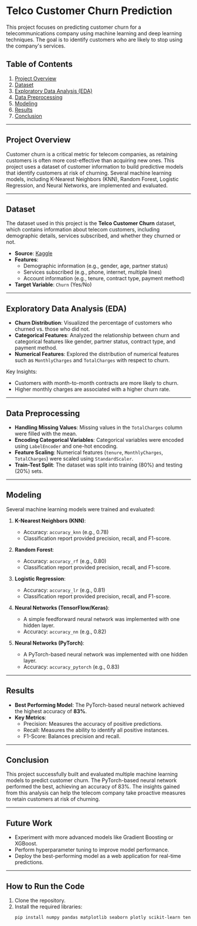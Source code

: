 # Telco Customer Churn Prediction

This project focuses on predicting customer churn for a telecommunications company using machine learning and deep learning techniques. The goal is to identify customers who are likely to stop using the company's services.

## Table of Contents
1. [Project Overview](#project-overview)
2. [Dataset](#dataset)
3. [Exploratory Data Analysis (EDA)](#exploratory-data-analysis-eda)
4. [Data Preprocessing](#data-preprocessing)
5. [Modeling](#modeling)
6. [Results](#results)
7. [Conclusion](#conclusion)

---

## Project Overview
Customer churn is a critical metric for telecom companies, as retaining customers is often more cost-effective than acquiring new ones. This project uses a dataset of customer information to build predictive models that identify customers at risk of churning. Several machine learning models, including K-Nearest Neighbors (KNN), Random Forest, Logistic Regression, and Neural Networks, are implemented and evaluated.

---

## Dataset
The dataset used in this project is the **Telco Customer Churn** dataset, which contains information about telecom customers, including demographic details, services subscribed, and whether they churned or not.

- **Source**: [Kaggle](https://www.kaggle.com/datasets/blastchar/telco-customer-churn)
- **Features**: 
  - Demographic information (e.g., gender, age, partner status)
  - Services subscribed (e.g., phone, internet, multiple lines)
  - Account information (e.g., tenure, contract type, payment method)
- **Target Variable**: `Churn` (Yes/No)

---

## Exploratory Data Analysis (EDA)
- **Churn Distribution**: Visualized the percentage of customers who churned vs. those who did not.
- **Categorical Features**: Analyzed the relationship between churn and categorical features like gender, partner status, contract type, and payment method.
- **Numerical Features**: Explored the distribution of numerical features such as `MonthlyCharges` and `TotalCharges` with respect to churn.

Key Insights:
- Customers with month-to-month contracts are more likely to churn.
- Higher monthly charges are associated with a higher churn rate.

---

## Data Preprocessing
- **Handling Missing Values**: Missing values in the `TotalCharges` column were filled with the mean.
- **Encoding Categorical Variables**: Categorical variables were encoded using `LabelEncoder` and one-hot encoding.
- **Feature Scaling**: Numerical features (`tenure`, `MonthlyCharges`, `TotalCharges`) were scaled using `StandardScaler`.
- **Train-Test Split**: The dataset was split into training (80%) and testing (20%) sets.

---

## Modeling
Several machine learning models were trained and evaluated:

1. **K-Nearest Neighbors (KNN)**:
   - Accuracy: `accuracy_knn` (e.g., 0.78)
   - Classification report provided precision, recall, and F1-score.

2. **Random Forest**:
   - Accuracy: `accuracy_rf` (e.g., 0.80)
   - Classification report provided precision, recall, and F1-score.

3. **Logistic Regression**:
   - Accuracy: `accuracy_lr` (e.g., 0.81)
   - Classification report provided precision, recall, and F1-score.

4. **Neural Networks (TensorFlow/Keras)**:
   - A simple feedforward neural network was implemented with one hidden layer.
   - Accuracy: `accuracy_nn` (e.g., 0.82)

5. **Neural Networks (PyTorch)**:
   - A PyTorch-based neural network was implemented with one hidden layer.
   - Accuracy: `accuracy_pytorch` (e.g., 0.83)

---

## Results
- **Best Performing Model**: The PyTorch-based neural network achieved the highest accuracy of **83%**.
- **Key Metrics**:
  - Precision: Measures the accuracy of positive predictions.
  - Recall: Measures the ability to identify all positive instances.
  - F1-Score: Balances precision and recall.

---

## Conclusion
This project successfully built and evaluated multiple machine learning models to predict customer churn. The PyTorch-based neural network performed the best, achieving an accuracy of 83%. The insights gained from this analysis can help the telecom company take proactive measures to retain customers at risk of churning.

---

## Future Work
- Experiment with more advanced models like Gradient Boosting or XGBoost.
- Perform hyperparameter tuning to improve model performance.
- Deploy the best-performing model as a web application for real-time predictions.

---

## How to Run the Code
1. Clone the repository.
2. Install the required libraries:
   ```bash
   pip install numpy pandas matplotlib seaborn plotly scikit-learn tensorflow torch